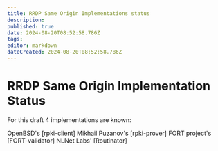 ```yaml
---
title: RRDP Same Origin Implementations status
description: 
published: true
date: 2024-08-20T08:52:58.786Z
tags: 
editor: markdown
dateCreated: 2024-08-20T08:52:58.786Z
---
```


# RRDP Same Origin Implementation Status

For this draft 4 implementations are known:

OpenBSD's [rpki-client]
Mikhail Puzanov's [rpki-prover]
FORT project's [FORT-validator]
NLNet Labs' [Routinator]